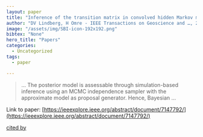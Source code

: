 ```yaml
---
layout: paper
title: "Inference of the transition matrix in convolved hidden Markov models and the generalized Baum–Welch algorithm"
author: "DV Lindberg, H Omre - IEEE Transactions on Geoscience and …, 2015 - ieeexplore.ieee.org"
image: "/assets/img/SBI-icon-192x192.png"
bibtex: "None"
hero_title: "Papers"
categories:
  - Uncategorized
tags:
  - paper

---
```

>… The posterior model is assessable through simulation-based inference using an MCMC independence sampler with the approximate model as proposal generator. Hence, Bayesian …

Link to paper: [https://ieeexplore.ieee.org/abstract/document/7147792/](https://ieeexplore.ieee.org/abstract/document/7147792/)

[cited by](https://scholar.google.com/scholar?cites=7724213965444143114&as_sdt=2005&sciodt=0,5&hl=en&num=20)
